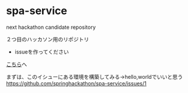 # spa-service
next hackathon candidate repository

２つ目のハッカソン用のリポジトリ

* issueを作ってください

[こちら](https://github.com/springhackathon/spa-service/issues)へ

まずは、このイシューにある環境を構築してみる→hello,worldでいいと思う
https://github.com/springhackathon/spa-service/issues/1
